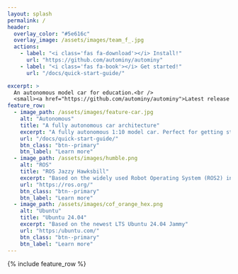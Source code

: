 ```yaml
---
layout: splash
permalink: /
header:
  overlay_color: "#5e616c"
  overlay_image: /assets/images/team_f_.jpg
  actions:
    - label: "<i class='fas fa-download'></i> Install!"
      url: "https://github.com/autominy/autominy"
    - label: "<i class='fas fa-book'></i> Get started!"
      url: "/docs/quick-start-guide/"

excerpt: >
  An autonomous model car for education.<br />
  <small><a href="https://github.com/autominy/autominy">Latest release v5</a></small>
feature_row:
  - image_path: /assets/images/feature-car.jpg
    alt: "Autonomous"
    title: "A fully autonomous car architecture"
    excerpt: "A fully autonomous 1:10 model car. Perfect for getting started with autonomous cars."
    url: "/docs/quick-start-guide/"
    btn_class: "btn--primary"
    btn_label: "Learn more"
  - image_path: /assets/images/humble.png
    alt: "ROS"
    title: "ROS Jazzy Hawksbill"
    excerpt: "Based on the widely used Robot Operating System (ROS2) in the newest version Jazzy."
    url: "https://ros.org/"
    btn_class: "btn--primary"
    btn_label: "Learn more"
  - image_path: /assets/images/cof_orange_hex.png
    alt: "Ubuntu"
    title: "Ubuntu 24.04"
    excerpt: "Based on the newest LTS Ubuntu 24.04 Jammy"
    url: "https:/ubuntu.com/"
    btn_class: "btn--primary"
    btn_label: "Learn more"
---
```


{% include feature_row %}